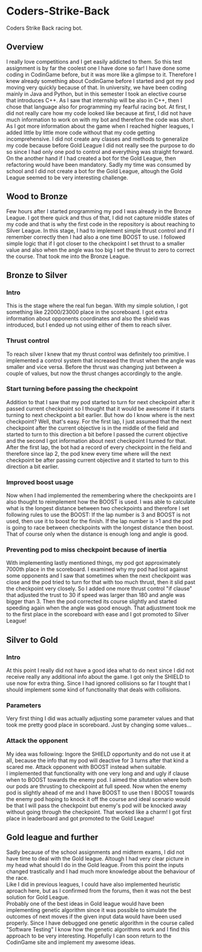 # Coders-Strike-Back
Coders Strike Back racing bot.
## Overview
I really love competitions and I get easily addicted to them. So this test assignment is by far the coolest one I have done so far! I have done some coding in CodinGame before, but it was more like a glimpse to it. Therefore I knew already something about CodinGame before I started and got my pod moving very quickly because of that.
In university, we have been coding mainly in Java and Python, but in this semester I took an elective course that introduces C++. As I saw that internship will be also in C++, then I chose that language also for programming my fearful racing bot. At first, I did not really care how my code looked like because at first, I did not have much information to work on with my bot and therefore the code was short. As I got more information about the game when I reached higher leagues, I added little by little more code without that my code getting incomprehensive. I did not create any classes and methods to generalize my code because before Gold League I did not really see the purpose to do so since I had only one pod to control and everything was straight forward. On the another hand if I had created a bot for the Gold League, then refactoring would have been mandatory. Sadly my time was consumed by school and I did not create a bot for the Gold League, altough the Gold League seemed to be very interesting challenge.   
## Wood to Bronze
Few hours after I started programming my pod I was already in the Bronze League. I got there quick and thus of that, I did not capture middle states of my code and that is why the first code in the repository is about reaching to Silver League. 
In this stage, I had to implement simple thrust control and if I remember correctly then I had also a one time BOOST to use.  I followed simple logic that if I got closer to the checkpoint I set thrust to a smaller value and also when the angle was too big I set the thrust to zero to correct the course. That took me into the Bronze League.

## Bronze to Silver
### Intro     
This is the stage where the real fun began. With my simple solution, I got something like 22000/23000 place in the scoreboard. I got extra information about opponents coordinates and also the shield was introduced, but I ended up not using either of them to reach silver. 

### Thrust control     
To reach silver I knew that my thrust control was definitely too primitive. I implemented a control system that increased the thrust when the angle was smaller and vice versa. Before the thrust was changing just between a couple of values, but now the thrust changes accordingly to the angle. 

### Start turning before passing the checkpoint     
Addition to that I saw that my pod started to turn for next checkpoint after it passed current checkpoint so I thought that it would be awesome if it starts turning to next checkpoint a bit earlier. But how do I know where is the next checkpoint? Well, that's easy. For the first lap, I just assumed that the next checkpoint after the current objective is in the middle of the field and started to turn to this direction a bit before I passed the current objective and the second I got information about next checkpoint I turned for that. After the first lap, the bot had a record of every checkpoint in the field and therefore since lap 2, the pod knew every time where will the next checkpoint be after passing current objective and it started to turn to this direction a bit earlier.    

### Improved boost usage     
Now when I had implemented the remembering where the checkpoints are I also thought to reimplement how the BOOST is used. I was able to calculate what is the longest distance between two checkpoints and therefore I set following rules to use the BOOST:
If the lap number is 3 and BOOST is not used, then use it to boost for the finish.
If the lap number is >1 and the pod is going to race between checkpoints with the longest distance then boost. That of course only when the distance is enough long and angle is good.   

### Preventing pod to miss checkpoint because of inertia     
With implementing lastly mentioned things, my pod got approximately 7000th place in the scoreboard. I examined why my pod had lost against some opponents and I saw that sometimes when the next checkpoint was close and the pod tried to turn for that with too much thrust, then it slid past the checkpoint very closely. So I added one more thrust control "if clause" that adjusted the trust to 30 if speed was larger than 180 and angle was bigger than 3. Then the pod corrected its course slightly and started speeding again when the angle was good enough. That adjustment took me to the first place in the scoreboard with ease and I got promoted to Silver League!

## Silver to Gold
### Intro     
At this point I really did not have a good idea what to do next since I did not receive really any additional info about the game. I got only the SHIELD to use now for extra thing. Since I had ignored collisions so far I tought that I should implement some kind of functionality that deals with collisions.

### Parameters
Very first thing I did was actually adjusting some parameter values and that took me pretty good place in scoreboard. Just by changing some values...

### Attack the opponent
My idea was following: 
Ingore the SHIELD opportunity and do not use it at all, because the info that my pod will deactive for 3 turns after that kind a scared me. Attack opponent with BOOST instead when suitable.   
I implemented that functionality with one very long and and ugly if clause when to BOOST towards the enemy pod. I aimed the situtation where both our pods are thrusting to checkpoint at full speed. Now when the enemy pod is slightly ahead of me and I have BOOST to use then I BOOST towards the enemy pod hoping to knock it off the course and ideal scenario would be that I will pass the checkpoint but enemy's pod will be knocked away without going through the checkpoint. That worked like a charm! I got first place in leaderboard and got promoted to the Gold League!


## Gold league and further
Sadly because of the school assignments and midterm exams, I did not have time to deal with the Gold league. Altough I had very clear picture in my head what should I do in the Gold league. From this point the inputs changed trastically and I had much more knowledge about the behaviour of the race.    
Like I did in previous leagues, I could have also implemented heuristic aproach here, but as I confirmed from the forums, then it was not the best solution for Gold League.   
Probably one of the best ideas in Gold league would have been implementing genetic algorithm since it was possible to simulate the outcomes of next moves if the given input data would have been used properly. Since I have debugged one genetic algorithm in the course called "Software Testing" I know how the genetic algorithms work and I find this approach to be very interesting. Hopefully I can soon return to the CodinGame site and implement my awesome ideas.







